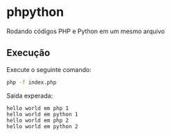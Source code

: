 # phpython

Rodando códigos PHP e Python em um mesmo arquivo

## Execução

Execute o seguinte comando:

```bash
php -f index.php
```

Saida experada:

```
hello world em php 1
hello world em python 1
hello world em php 2
hello world em python 2
```
